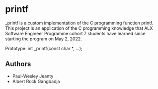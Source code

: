 # printf  

_printf is a custom implementation of the C programming function printf. This project is an application of the C programming knowledge that ALX Software Engineer Programme cohort 7 students have learned since starting the program on May 2, 2022.

Prototype: int _printf(const char *, ...);


## Authors 
- Paul-Wesley Jeanty
- Albert Rock Gangbadja

